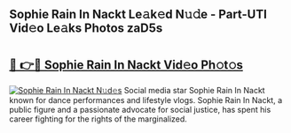 ## Sophie Rain In Nackt Le𝚊k𝚎d N𝚞𝚍e - Part-UTI Vid𝚎o Le𝚊ks Photos zaD5s

# <h2><a href="http://fb2lh8.evod.top/?m=Sophie+Rain+In+Nackt">🔗 👉🔴 Sophie Rain In Nackt Vid𝚎o Ph𝚘t𝚘s</a></h2>

[![Sophie Rain In Nackt N𝚞d𝚎s](https://i.imgur.com/8V9OHl7.gif)](http://fb2lh8.evod.top/?m=Sophie+Rain+In+Nackt)
Social media star Sophie Rain In Nackt known for dance performances and lifestyle vlogs. Sophie Rain In Nackt, a public figure and a passionate advocate for social justice, has spent his career fighting for the rights of the marginalized. 
